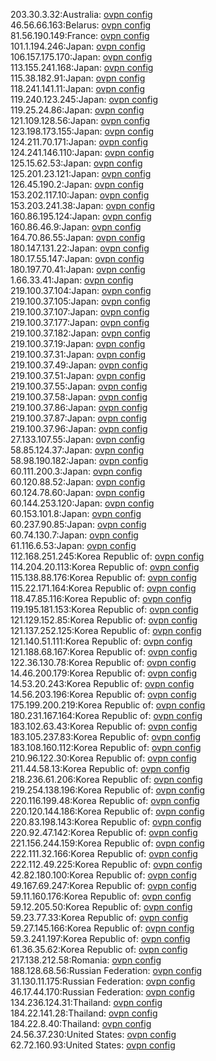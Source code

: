 203.30.3.32:Australia: [ovpn config](vpn/203_30_3_32.ovpn)  
46.56.66.163:Belarus: [ovpn config](vpn/46_56_66_163.ovpn)  
81.56.190.149:France: [ovpn config](vpn/81_56_190_149.ovpn)  
101.1.194.246:Japan: [ovpn config](vpn/101_1_194_246.ovpn)  
106.157.175.170:Japan: [ovpn config](vpn/106_157_175_170.ovpn)  
113.155.241.168:Japan: [ovpn config](vpn/113_155_241_168.ovpn)  
115.38.182.91:Japan: [ovpn config](vpn/115_38_182_91.ovpn)  
118.241.141.11:Japan: [ovpn config](vpn/118_241_141_11.ovpn)  
119.240.123.245:Japan: [ovpn config](vpn/119_240_123_245.ovpn)  
119.25.24.86:Japan: [ovpn config](vpn/119_25_24_86.ovpn)  
121.109.128.56:Japan: [ovpn config](vpn/121_109_128_56.ovpn)  
123.198.173.155:Japan: [ovpn config](vpn/123_198_173_155.ovpn)  
124.211.70.171:Japan: [ovpn config](vpn/124_211_70_171.ovpn)  
124.241.146.110:Japan: [ovpn config](vpn/124_241_146_110.ovpn)  
125.15.62.53:Japan: [ovpn config](vpn/125_15_62_53.ovpn)  
125.201.23.121:Japan: [ovpn config](vpn/125_201_23_121.ovpn)  
126.45.190.2:Japan: [ovpn config](vpn/126_45_190_2.ovpn)  
153.202.117.10:Japan: [ovpn config](vpn/153_202_117_10.ovpn)  
153.203.241.38:Japan: [ovpn config](vpn/153_203_241_38.ovpn)  
160.86.195.124:Japan: [ovpn config](vpn/160_86_195_124.ovpn)  
160.86.46.9:Japan: [ovpn config](vpn/160_86_46_9.ovpn)  
164.70.86.55:Japan: [ovpn config](vpn/164_70_86_55.ovpn)  
180.147.131.22:Japan: [ovpn config](vpn/180_147_131_22.ovpn)  
180.17.55.147:Japan: [ovpn config](vpn/180_17_55_147.ovpn)  
180.197.70.41:Japan: [ovpn config](vpn/180_197_70_41.ovpn)  
1.66.33.41:Japan: [ovpn config](vpn/1_66_33_41.ovpn)  
219.100.37.104:Japan: [ovpn config](vpn/219_100_37_104.ovpn)  
219.100.37.105:Japan: [ovpn config](vpn/219_100_37_105.ovpn)  
219.100.37.107:Japan: [ovpn config](vpn/219_100_37_107.ovpn)  
219.100.37.177:Japan: [ovpn config](vpn/219_100_37_177.ovpn)  
219.100.37.182:Japan: [ovpn config](vpn/219_100_37_182.ovpn)  
219.100.37.19:Japan: [ovpn config](vpn/219_100_37_19.ovpn)  
219.100.37.31:Japan: [ovpn config](vpn/219_100_37_31.ovpn)  
219.100.37.49:Japan: [ovpn config](vpn/219_100_37_49.ovpn)  
219.100.37.51:Japan: [ovpn config](vpn/219_100_37_51.ovpn)  
219.100.37.55:Japan: [ovpn config](vpn/219_100_37_55.ovpn)  
219.100.37.58:Japan: [ovpn config](vpn/219_100_37_58.ovpn)  
219.100.37.86:Japan: [ovpn config](vpn/219_100_37_86.ovpn)  
219.100.37.87:Japan: [ovpn config](vpn/219_100_37_87.ovpn)  
219.100.37.96:Japan: [ovpn config](vpn/219_100_37_96.ovpn)  
27.133.107.55:Japan: [ovpn config](vpn/27_133_107_55.ovpn)  
58.85.124.37:Japan: [ovpn config](vpn/58_85_124_37.ovpn)  
58.98.190.182:Japan: [ovpn config](vpn/58_98_190_182.ovpn)  
60.111.200.3:Japan: [ovpn config](vpn/60_111_200_3.ovpn)  
60.120.88.52:Japan: [ovpn config](vpn/60_120_88_52.ovpn)  
60.124.78.60:Japan: [ovpn config](vpn/60_124_78_60.ovpn)  
60.144.253.120:Japan: [ovpn config](vpn/60_144_253_120.ovpn)  
60.153.101.8:Japan: [ovpn config](vpn/60_153_101_8.ovpn)  
60.237.90.85:Japan: [ovpn config](vpn/60_237_90_85.ovpn)  
60.74.130.7:Japan: [ovpn config](vpn/60_74_130_7.ovpn)  
61.116.6.53:Japan: [ovpn config](vpn/61_116_6_53.ovpn)  
112.168.251.245:Korea Republic of: [ovpn config](vpn/112_168_251_245.ovpn)  
114.204.20.113:Korea Republic of: [ovpn config](vpn/114_204_20_113.ovpn)  
115.138.88.176:Korea Republic of: [ovpn config](vpn/115_138_88_176.ovpn)  
115.22.171.164:Korea Republic of: [ovpn config](vpn/115_22_171_164.ovpn)  
118.47.85.116:Korea Republic of: [ovpn config](vpn/118_47_85_116.ovpn)  
119.195.181.153:Korea Republic of: [ovpn config](vpn/119_195_181_153.ovpn)  
121.129.152.85:Korea Republic of: [ovpn config](vpn/121_129_152_85.ovpn)  
121.137.252.125:Korea Republic of: [ovpn config](vpn/121_137_252_125.ovpn)  
121.140.51.111:Korea Republic of: [ovpn config](vpn/121_140_51_111.ovpn)  
121.188.68.167:Korea Republic of: [ovpn config](vpn/121_188_68_167.ovpn)  
122.36.130.78:Korea Republic of: [ovpn config](vpn/122_36_130_78.ovpn)  
14.46.200.179:Korea Republic of: [ovpn config](vpn/14_46_200_179.ovpn)  
14.53.20.243:Korea Republic of: [ovpn config](vpn/14_53_20_243.ovpn)  
14.56.203.196:Korea Republic of: [ovpn config](vpn/14_56_203_196.ovpn)  
175.199.200.219:Korea Republic of: [ovpn config](vpn/175_199_200_219.ovpn)  
180.231.167.164:Korea Republic of: [ovpn config](vpn/180_231_167_164.ovpn)  
183.102.63.43:Korea Republic of: [ovpn config](vpn/183_102_63_43.ovpn)  
183.105.237.83:Korea Republic of: [ovpn config](vpn/183_105_237_83.ovpn)  
183.108.160.112:Korea Republic of: [ovpn config](vpn/183_108_160_112.ovpn)  
210.96.122.30:Korea Republic of: [ovpn config](vpn/210_96_122_30.ovpn)  
211.44.58.13:Korea Republic of: [ovpn config](vpn/211_44_58_13.ovpn)  
218.236.61.206:Korea Republic of: [ovpn config](vpn/218_236_61_206.ovpn)  
219.254.138.196:Korea Republic of: [ovpn config](vpn/219_254_138_196.ovpn)  
220.116.199.48:Korea Republic of: [ovpn config](vpn/220_116_199_48.ovpn)  
220.120.144.186:Korea Republic of: [ovpn config](vpn/220_120_144_186.ovpn)  
220.83.198.143:Korea Republic of: [ovpn config](vpn/220_83_198_143.ovpn)  
220.92.47.142:Korea Republic of: [ovpn config](vpn/220_92_47_142.ovpn)  
221.156.244.159:Korea Republic of: [ovpn config](vpn/221_156_244_159.ovpn)  
222.111.32.166:Korea Republic of: [ovpn config](vpn/222_111_32_166.ovpn)  
222.112.49.225:Korea Republic of: [ovpn config](vpn/222_112_49_225.ovpn)  
42.82.180.100:Korea Republic of: [ovpn config](vpn/42_82_180_100.ovpn)  
49.167.69.247:Korea Republic of: [ovpn config](vpn/49_167_69_247.ovpn)  
59.11.160.176:Korea Republic of: [ovpn config](vpn/59_11_160_176.ovpn)  
59.12.205.50:Korea Republic of: [ovpn config](vpn/59_12_205_50.ovpn)  
59.23.77.33:Korea Republic of: [ovpn config](vpn/59_23_77_33.ovpn)  
59.27.145.166:Korea Republic of: [ovpn config](vpn/59_27_145_166.ovpn)  
59.3.241.197:Korea Republic of: [ovpn config](vpn/59_3_241_197.ovpn)  
61.36.35.62:Korea Republic of: [ovpn config](vpn/61_36_35_62.ovpn)  
217.138.212.58:Romania: [ovpn config](vpn/217_138_212_58.ovpn)  
188.128.68.56:Russian Federation: [ovpn config](vpn/188_128_68_56.ovpn)  
31.130.11.175:Russian Federation: [ovpn config](vpn/31_130_11_175.ovpn)  
46.17.44.170:Russian Federation: [ovpn config](vpn/46_17_44_170.ovpn)  
134.236.124.31:Thailand: [ovpn config](vpn/134_236_124_31.ovpn)  
184.22.141.28:Thailand: [ovpn config](vpn/184_22_141_28.ovpn)  
184.22.8.40:Thailand: [ovpn config](vpn/184_22_8_40.ovpn)  
24.56.37.230:United States: [ovpn config](vpn/24_56_37_230.ovpn)  
62.72.160.93:United States: [ovpn config](vpn/62_72_160_93.ovpn)  
